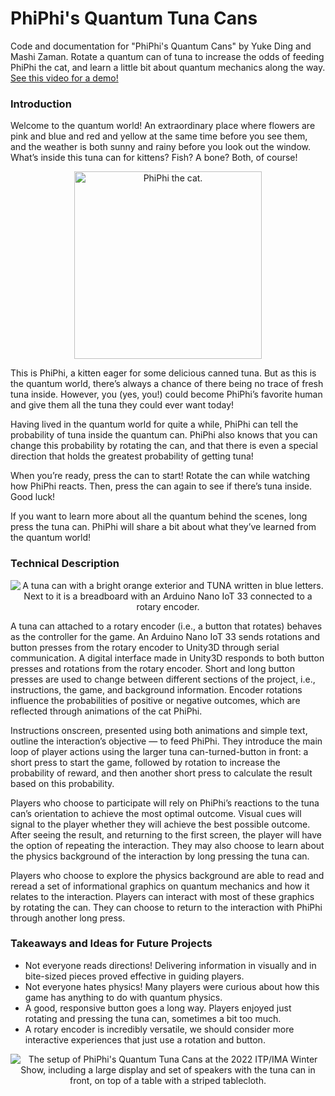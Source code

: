# PhiPhi's Quantum Tuna Cans
Code and documentation for "PhiPhi's Quantum Cans" by Yuke Ding and Mashi Zaman. Rotate a quantum can of tuna to increase the odds of feeding PhiPhi the cat, and learn a little bit about quantum mechanics along the way. <a href="https://youtu.be/1R-yiKwHAGs">See this video for a demo!</a>

### Introduction

Welcome to the quantum world! An extraordinary place where flowers are pink and blue and red and yellow at the same time before you see them, and the weather is both sunny and rainy before you look out the window. What’s inside this tuna can for kittens? Fish? A bone? Both, of course! 
<p align="center">
<img src="https://user-images.githubusercontent.com/43973044/208785328-92c7f816-badf-490a-8dfa-683d1d978256.png" alt="PhiPhi the cat." width="300px">
</p>
This is PhiPhi, a kitten eager for some delicious canned tuna. But as this is the quantum world, there’s always a chance of there being no trace of fresh tuna inside. However, you (yes, you!) could become PhiPhi’s favorite human and give them all the tuna they could ever want today!  

Having lived in the quantum world for quite a while, PhiPhi can tell the probability of tuna inside the quantum can. PhiPhi also knows that you can change this probability by rotating the can, and that there is even a special direction that holds the greatest probability of getting tuna!  

When you’re ready, press the can to start! Rotate the can while watching how PhiPhi reacts. Then, press the can again to see if there’s tuna inside. Good luck!

If you want to learn more about all the quantum behind the scenes, long press the tuna can. PhiPhi will share a bit about what they’ve learned from the quantum world!

### Technical Description

<p align="center">
<img src="https://user-images.githubusercontent.com/43973044/208803027-93ed0f82-8ddc-475c-b9e0-790e0b98d5fa.jpg" alt="A tuna can with a bright orange exterior and TUNA written in blue letters. Next to it is a breadboard with an Arduino Nano IoT 33 connected to a rotary encoder.">
</p>

A tuna can attached to a rotary encoder (i.e., a button that rotates) behaves as the controller for the game. An Arduino Nano IoT 33 sends rotations and button presses from the rotary encoder to Unity3D through serial communication. A digital interface made in Unity3D responds to both button presses and rotations from the rotary encoder. Short and long button presses are used to change between different sections of the project, i.e., instructions, the game, and background information. Encoder rotations influence the probabilities of positive or negative outcomes, which are reflected through animations of the cat PhiPhi. 

Instructions onscreen, presented using both animations and simple text, outline the interaction’s objective — to feed PhiPhi. They introduce the main loop of player actions using the larger tuna can-turned-button in front: a short press to start the game, followed by rotation to increase the probability of reward, and then another short press to calculate the result based on this probability.

Players who choose to participate will rely on PhiPhi’s reactions to the tuna can’s orientation to achieve the most optimal outcome. Visual cues will signal to the player whether they will achieve the best possible outcome. After seeing the result, and returning to the first screen, the player will have the option of repeating the interaction. They may also choose to learn about the physics background of the interaction by long pressing the tuna can.

Players who choose to explore the physics background are able to read and reread a set of informational graphics on quantum mechanics and how it relates to the interaction. Players can interact with most of these graphics by rotating the can. They can choose to return to the interaction with PhiPhi through another long press.

### Takeaways and Ideas for Future Projects
* Not everyone reads directions! Delivering information in visually and in bite-sized pieces proved effective in guiding players. 
* Not everyone hates physics! Many players were curious about how this game has anything to do with quantum physics.
* A good, responsive button goes a long way. Players enjoyed just rotating and pressing the tuna can, sometimes a bit too much.
* A rotary encoder is incredibly versatile, we should consider more interactive experiences that just use a rotation and button. 

<p align="center">
<img src="https://user-images.githubusercontent.com/43973044/208802982-5cc95ec0-1d23-477a-96b6-970a590d4ad1.jpg" alt="The setup of PhiPhi's Quantum Tuna Cans at the 2022 ITP/IMA Winter Show, including a large display and set of speakers with the tuna can in front, on top of a table with a striped tablecloth.">
</p>
